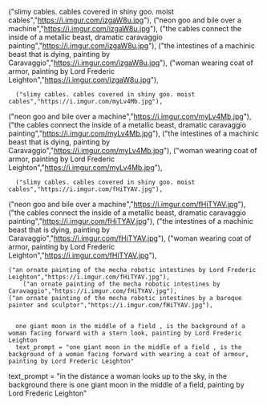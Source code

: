   ("slimy cables. cables covered in shiny goo. moist cables","https://i.imgur.com/izgaW8u.jpg"),
   ("neon goo and bile over a machine","https://i.imgur.com/izgaW8u.jpg"),
      ("the cables connect the inside of a metallic beast, dramatic caravaggio painting","https://i.imgur.com/izgaW8u.jpg"),
     ("the intestines of a machinic beast that is dying, painting by Caravaggio","https://i.imgur.com/izgaW8u.jpg"),
   ("woman wearing coat of armor, painting by Lord Frederic Leighton","https://i.imgur.com/izgaW8u.jpg"),
    
      ("slimy cables. cables covered in shiny goo. moist cables","https://i.imgur.com/myLv4Mb.jpg"),
   ("neon goo and bile over a machine","https://i.imgur.com/myLv4Mb.jpg"),
      ("the cables connect the inside of a metallic beast, dramatic caravaggio painting","https://i.imgur.com/myLv4Mb.jpg"),
     ("the intestines of a machinic beast that is dying, painting by Caravaggio","https://i.imgur.com/myLv4Mb.jpg"),
     ("woman wearing coat of armor, painting by Lord Frederic Leighton","https://i.imgur.com/myLv4Mb.jpg"),

  
      ("slimy cables. cables covered in shiny goo. moist cables","https://i.imgur.com/fHiTYAV.jpg"),
   ("neon goo and bile over a machine","https://i.imgur.com/fHiTYAV.jpg"),
      ("the cables connect the inside of a metallic beast, dramatic caravaggio painting","https://i.imgur.com/fHiTYAV.jpg"),
     ("the intestines of a machinic beast that is dying, painting by Caravaggio","https://i.imgur.com/fHiTYAV.jpg"),
       ("woman wearing coat of armor, painting by Lord Frederic Leighton","https://i.imgur.com/fHiTYAV.jpg"),

    ("an ornate painting of the mecha robotic intestines by Lord Frederic Leighton","https://i.imgur.com/fHiTYAV.jpg"),
        ("an ornate painting of the mecha robotic intestines by Caravaggio","https://i.imgur.com/fHiTYAV.jpg"),
    ("an ornate painting of the mecha robotic intestines by a baroque painter and sculptor","https://i.imgur.com/fHiTYAV.jpg"),

      
      one giant moon in the middle of a field , is the background of a woman facing forward with a stern look, painting by Lord Frederic Leighton
      text_prompt = "one giant moon in the middle of a field , is the background of a woman facing forward with wearing a coat of armour, painting by Lord Frederic Leighton"

text_prompt = "in the distance a woman looks up to the sky, in the background there is one giant moon in the middle of a field, painting by Lord Frederic Leighton"

